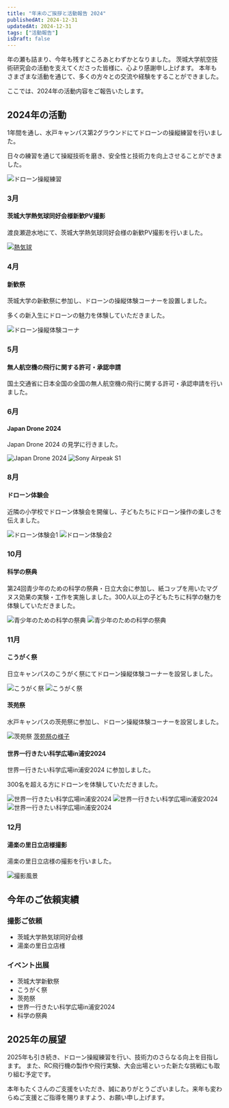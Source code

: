 ```yaml
---
title: "年末のご挨拶と活動報告 2024"
publishedAt: 2024-12-31
updatedAt: 2024-12-31
tags: ["活動報告"]
isDraft: false
---
```


年の瀬も詰まり、今年も残すところあとわずかとなりました。
茨城大学航空技術研究会の活動を支えてくださった皆様に、心より感謝申し上げます。
本年もさまざまな活動を通じて、多くの方々との交流や経験をすることができました。

ここでは、2024年の活動内容をご報告いたします。

## 2024年の活動

1年間を通し、水戸キャンパス第2グラウンドにてドローンの操縦練習を行いました。

日々の練習を通じて操縦技術を磨き、安全性と技術力を向上させることができました。

![ドローン操縦練習](./assets/mhTrITCYwXFTTwuV/GEQluFNasAAFMao.jpg)

### 3月

#### 茨城大学熱気球同好会様新歓PV撮影

渡良瀬遊水地にて、茨城大学熱気球同好会様の新歓PV撮影を行いました。

[![熱気球](./assets/mhTrITCYwXFTTwuV/DJI_0024-frame%20at_0m9s.jpg)](https://x.com/i/status/1772785933705961724)

### 4月

#### 新歓祭

茨城大学の新歓祭に参加し、ドローンの操縦体験コーナーを設置しました。

多くの新入生にドローンの魅力を体験していただきました。

![ドローン操縦体験コーナ](./assets/mhTrITCYwXFTTwuV/GLAx4K6aQAAabE2.jpg)

### 5月

#### 無人航空機の飛行に関する許可・承認申請

国土交通省に日本全国の全国の無人航空機の飛行に関する許可・承認申請を行いました。

### 6月

#### Japan Drone 2024

Japan Drone 2024 の見学に行きました。

![Japan Drone 2024](./assets/mhTrITCYwXFTTwuV/GPXIeIMa4AAcQVu.jpg)
![Sony Airpeak S1](./assets/mhTrITCYwXFTTwuV/20240606_JapanDrone_AirpeakS1.jpg)

### 8月

#### ドローン体験会

近隣の小学校でドローン体験会を開催し、子どもたちにドローン操作の楽しさを伝えました。

![ドローン体験会1](./assets/mhTrITCYwXFTTwuV/GU_7STvaUAAlR_d.jpg)
![ドローン体験会2](./assets/mhTrITCYwXFTTwuV/GU_7STka4AQP8PO.jpg)

### 10月

#### 科学の祭典

第24回青少年のための科学の祭典・日立大会に参加し、紙コップを用いたマグヌス効果の実験・工作を実施しました。300人以上の子どもたちに科学の魅力を体験していただきました。

![青少年のための科学の祭典](./assets/mhTrITCYwXFTTwuV/20241020_科学の式典日立大会_241208_20.jpg)
![青少年のための科学の祭典](./assets/mhTrITCYwXFTTwuV/20241020_科学の式典日立大会_241208_36.jpg)

### 11月

#### こうがく祭

日立キャンパスのこうがく祭にてドローン操縦体験コーナーを設営しました。

![こうがく祭](./assets/mhTrITCYwXFTTwuV/GbV4BFOboAAGqdB.jpg)
![こうがく祭](./assets/mhTrITCYwXFTTwuV/GbV4BFPa0AAbkbK.jpg)

#### 茨苑祭

水戸キャンパスの茨苑祭に参加し、ドローン操縦体験コーナーを設営しました。

![茨苑祭](./assets/mhTrITCYwXFTTwuV/20241108_茨苑祭_241208_22.jpg)
[茨苑祭の様子](https://x.com/i/status/1855059739086143609)

#### 世界一行きたい科学広場in浦安2024

世界一行きたい科学広場in浦安2024 に参加しました。

300名を超える方にドローンを体験していただきました。

![世界一行きたい科学広場in浦安2024](./assets/mhTrITCYwXFTTwuV/世界一行きたい科学広場2024_241208_13.jpg)
![世界一行きたい科学広場in浦安2024](./assets/mhTrITCYwXFTTwuV/世界一行きたい科学広場2024_241208_6.jpg)
![世界一行きたい科学広場in浦安2024](./assets/mhTrITCYwXFTTwuV/世界一行きたい科学広場2024_241208_5.jpg)

### 12月

#### 湯楽の里日立店様撮影

湯楽の里日立店様の撮影を行いました。

![撮影風景](./assets/mhTrITCYwXFTTwuV/754877301.977571.jpg)

## 今年のご依頼実績

### 撮影ご依頼

- 茨城大学熱気球同好会様
- 湯楽の里日立店様

### イベント出展

- 茨城大学新歓祭
- こうがく祭
- 茨苑祭
- 世界一行きたい科学広場in浦安2024
- 科学の祭典

## 2025年の展望

2025年も引き続き、ドローン操縦練習を行い、技術力のさらなる向上を目指します。
また、RC飛行機の製作や飛行実験、大会出場といった新たな挑戦にも取り組む予定です。

本年もたくさんのご支援をいただき、誠にありがとうございました。来年も変わらぬご支援とご指導を賜りますよう、お願い申し上げます。
